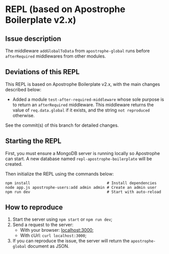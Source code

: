 # REPL (based on Apostrophe Boilerplate v2.x)

## Issue description

The middleware `addGlobalToData` from `apostrophe-global` runs before `afterRequired` middlewares from other modules.

## Deviations of this REPL

This REPL is based on Apostrophe Boilerplate v2.x, with the main changes described below:

- Added a module `test-after-required-middleware` whose sole purpose is to return an `afterRequired` middleware. This middleware returns the value of `req.data.global` if it exists, and the string `not reproduced` otherwise.

See the commit(s) of this branch for detailed changes.

## Starting the REPL

First, you must ensure a MongoDB server is running locally so Apostrophe can start. A new database named
`repl-apostrophe-boilerplate` will be created.

Then initialize the REPL using the commands below:

```shell
npm install                                  # Install dependencies
node app.js apostrophe-users:add admin admin # Create an admin user
npm run dev                                  # Start with auto-reload
```

## How to reproduce

1. Start the server using `npm start` or `npm run dev`;
1. Send a request to the server:
    - With your browser: [localhost:3000](http://localhost:3000);
    - With cUrl: `curl localhost:3000`;
1. If you can reproduce the issue, the server will return the `apostrophe-global` document as JSON.
